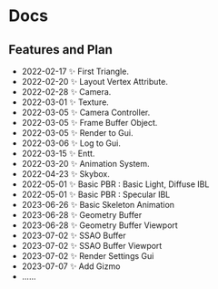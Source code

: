 # Docs

## Features and Plan

- 2022-02-17 ✨ First Triangle.
- 2022-02-20 ✨ Layout Vertex Attribute.
- 2022-02-28 ✨ Camera.
- 2022-03-01 ✨ Texture.
- 2022-03-05 ✨ Camera Controller.
- 2022-03-05 ✨ Frame Buffer Object.
- 2022-03-05 ✨ Render to Gui.
- 2022-03-06 ✨ Log to Gui.
- 2022-03-15 ✨ Entt.
- 2022-03-20 ✨ Animation System.
- 2022-04-23 ✨ Skybox.
- 2022-05-01 ✨ Basic PBR : Basic Light, Diffuse IBL
- 2022-05-01 ✨ Basic PBR : Specular IBL
- 2023-06-26 ✨ Basic Skeleton Animation
- 2023-06-28 ✨ Geometry Buffer
- 2023-06-28 ✨ Geometry Buffer Viewport
- 2023-07-02 ✨ SSAO Buffer
- 2023-07-02 ✨ SSAO Buffer Viewport
- 2023-07-02 ✨ Render Settings Gui
- 2023-07-07 ✨ Add Gizmo
- ......

<!--
## Framework Architecture:
![](https://raw.githubusercontent.com/kaiwangm/Engine/main/Assert/engine.png)
-->